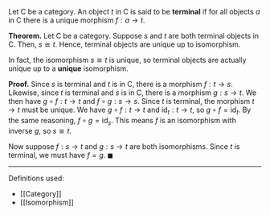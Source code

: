 Let $\mathsf{C}$ be a category. An object $t$ in $\mathsf{C}$ is said to be **terminal** if for all objects $a$ in $\mathsf{C}$ there is a unique morphism $f:a\to t$.

**Theorem.** Let $\mathsf{C}$ be a category. Suppose $s$ and $t$ are both terminal objects in $\mathsf{C}$. Then, $s\cong t$. Hence, terminal objects are unique up to isomorphism.

In fact, the isomorphism $s\cong t$ is unique, so terminal objects are actually unique up to a **unique** isomorphism.

**Proof.** Since $s$ is terminal and $t$ is in $\mathsf{C}$, there is a morphism $f: t\to s$. Likewise, since $t$ is terminal and $s$ is in $\mathsf{C}$, there is a morphism $g:s\to t$. We then have $g\circ f: t\to t$ and $f\circ g:s\to s$. Since $t$ is terminal, the morphism $t\to t$ must be unique. We have $g\circ f: t\to t$ and $\text{id}_{t}: t\to t$, so $g\circ f=\text{id}_{t}$. By the same reasoning, $f\circ g=\text{id}_{s}$. This means $f$ is an isomorphism with inverse $g$, so $s\cong t$.

Now suppose $f:s\to t$ and $g:s\to t$ are both isomorphisms. Since $t$ is terminal, we must have $f=g$. $\blacksquare$
***
Definitions used:
- [[Category]]
- [[Isomorphism]]